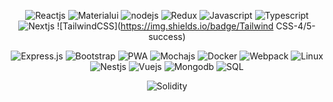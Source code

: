 
<div align="center">

  <a>![Reactjs](https://img.shields.io/badge/React.js-4.5/5-success)</a>
  <a>![Materialui](https://img.shields.io/badge/MUI-4.5/5-success)</a>
  <a>![nodejs](https://img.shields.io/badge/Node.js-4/5-success)</a>
  <a>![Redux](https://img.shields.io/badge/Redux-4/5-success)</a>
  <a>![Javascript](https://img.shields.io/badge/Javascript-4/5-success)</a>
  <a>![Typescript](https://img.shields.io/badge/Typescript-4/5-success)</a>
  <a>![Nextjs](https://img.shields.io/badge/Next.js-4/5-success)</a>
  <a>![TailwindCSS](https://img.shields.io/badge/Tailwind CSS-4/5-success)</a>
  
</div>


<div align="center">

  <a>![Express.js](https://img.shields.io/badge/Express.js-3.5/5-yellow)</a>
  <a>![Bootstrap](https://img.shields.io/badge/Bootstrap-3.5/5-yellow)</a>
  <a>![PWA](https://img.shields.io/badge/PWA-3/5-yellow)</a>
  <a>![Mochajs](https://img.shields.io/badge/Mocha.js-3/5-yellow)</a>
  <a>![Docker](https://img.shields.io/badge/Docker-3/5-yellow)</a>
  <a>![Webpack](https://img.shields.io/badge/Webpack-2.5/5-yellow)</a>
  <a>![Linux](https://img.shields.io/badge/Linux-2.5/5-yellow)</a>
  <a>![Nestjs](https://img.shields.io/badge/Nest.js-2.5/5-yellow)</a>
  <a>![Vuejs](https://img.shields.io/badge/Vue.js-2.5/5-yellow)</a>
  <a>![Mongodb](https://img.shields.io/badge/MongoDB-2.5/5-yellow)</a>
  <a>![SQL](https://img.shields.io/badge/SQL-2/5-yellow)</a>
  
</div>


<div align="center">

  <a>![Solidity](https://img.shields.io/badge/Solidity-1.5/5-red)</a>
  
</div>
